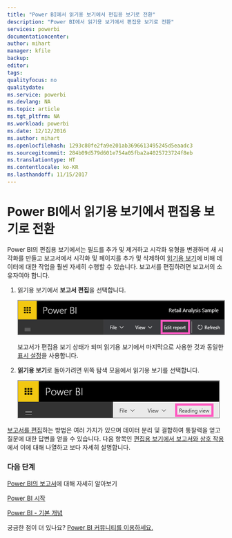 ```yaml
---
title: "Power BI에서 읽기용 보기에서 편집용 보기로 전환"
description: "Power BI에서 읽기용 보기에서 편집용 보기로 전환"
services: powerbi
documentationcenter: 
author: mihart
manager: kfile
backup: 
editor: 
tags: 
qualityfocus: no
qualitydate: 
ms.service: powerbi
ms.devlang: NA
ms.topic: article
ms.tgt_pltfrm: NA
ms.workload: powerbi
ms.date: 12/12/2016
ms.author: mihart
ms.openlocfilehash: 1293c80fe2fa9e201ab3696613495245d5eaadc3
ms.sourcegitcommit: 284b09d579d601e754a05fba2a4025723724f8eb
ms.translationtype: HT
ms.contentlocale: ko-KR
ms.lasthandoff: 11/15/2017
---
```

# <a name="go-from-reading-view-to-editing-view-in-power-bi"></a>Power BI에서 읽기용 보기에서 편집용 보기로 전환
Power BI의 편집용 보기에서는 필드를 추가 및 제거하고 시각화 유형을 변경하며 새 시각화를 만들고 보고서에서 시각화 및 페이지를 추가 및 삭제하여 [읽기용 보기](service-interact-with-a-report-in-reading-view.md)에 비해 데이터에 대한 작업을 훨씬 자세히 수행할 수 있습니다.  보고서를 편집하려면 보고서의 소유자여야 합니다.

1. 읽기용 보기에서 **보고서 편집**을 선택합니다. 
   
   ![](media/service-reading-view-and-editing-view/editreportnew.png)
   
   보고서가 편집용 보기 상태가 되며 읽기용 보기에서 마지막으로 사용한 것과 동일한 [표시 설정](power-bi-report-display-settings.md)을 사용합니다.
2. **읽기용 보기**로 돌아가려면 위쪽 탐색 모음에서 읽기용 보기를 선택합니다.
   
    ![](media/service-reading-view-and-editing-view/readingviewreturnnew.png)

[보고서를 편집](service-interact-with-a-report-in-editing-view.md)하는 방법은 여러 가지가 있으며 데이터 분리 및 결합하여 통찰력을 얻고 질문에 대한 답변을 얻을 수 있습니다.  다음 항목인 [편집용 보기에서 보고서와 상호 작용](service-interact-with-a-report-in-editing-view.md)에서 이에 대해 나열하고 보다 자세히 설명합니다.

### <a name="next-steps"></a>다음 단계
[Power BI의 보고서](service-reports.md)에 대해 자세히 알아보기

[Power BI 시작](service-get-started.md)

[Power BI - 기본 개념](service-basic-concepts.md) 

궁금한 점이 더 있나요? [Power BI 커뮤니티를 이용하세요.](http://community.powerbi.com/) 

